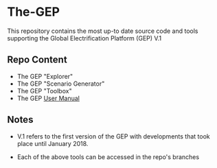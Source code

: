 # The-GEP
This repository contains the most up-to date source code and tools supporting the Global Electrification Platform (GEP) V.1

## Repo Content

* The GEP "Explorer"
* The GEP "Scenario Generator"
* The GEP "Toolbox"
* The GEP [User Manual](https://the-gep-user-manual.readthedocs.io/en/latest/)

## Notes

* V.1 refers to the first version of the GEP with developments that took place until January 2018.

* Each of the above tools can be accessed in the repo's branches
